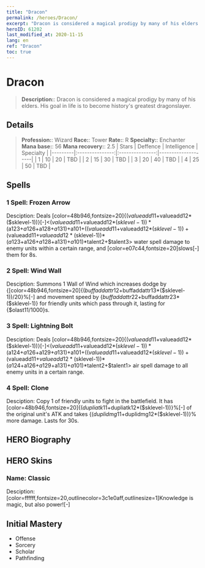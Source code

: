 ```yaml
---
title: "Dracon"
permalink: /heroes/Dracon/
excerpt: "Dracon is considered a magical prodigy by many of his elders. His goal in life is to become history's greatest dragonslayer."
heroID: 61202
last_modified_at: 2020-11-15
lang: en
ref: "Dracon"
toc: true
---
```

# Dracon
> **Description:**: Dracon is considered a magical prodigy by many of his elders. His goal in life is to become history's greatest dragonslayer.
## Details
> **Profession:**: Wizard
> **Race:**: Tower
> **Rate:**: R
> **Specialty:**: Enchanter
> **Mana base:**: 56
> **Mana recovery:**: 2.5
>  | Stars   |    Deffence    |  Intelligence  |      Specialty     |
>  |---------|:---------------:|:---------------:|--------------------|
>  |    1    | 10 | 20 | TBD |
>  |    2    | 15 | 30 | TBD |
>  |    3    | 20 | 40 | TBD |
>  |    4    | 25 | 50 | TBD |
## Spells
 ### 1 Spell: Frozen Arrow
 Desciption: Deals [color=48b946,fontsize=20]{($valueadd11+$valueadd12*($sklevel-1))}[-]<($valueadd11+$valueadd12*($sklevel-1))*($a123+$a126+$a128+$a131)+$a101+(($valueadd11+$valueadd12*($sklevel-1))+($valueadd11+$valueadd12*($sklevel-1))*($a123+$a126+$a128+$a131)+$a101)*$talent2+$talent3> water spell damage to enemy units within a certain range, and [color=e07c44,fontsize=20]slows[-] them for 8s.
 ### 2 Spell: Wind Wall
 Desciption: Summons 1 Wall of Wind which increases dodge by {[color=48b946,fontsize=20]{($buffaddattr12+$buffaddattr13*($sklevel-1))/20}%[-] and movement speed by {$buffaddattr22+$buffaddattr23*($sklevel-1)} for friendly units which pass through it, lasting for {$olast11/1000}s.
 ### 3 Spell: Lightning Bolt
 Desciption: Deals [color=48b946,fontsize=20]{($valueadd11+$valueadd12*($sklevel-1))}[-]<($valueadd11+$valueadd12*($sklevel-1))*($a124+$a126+$a129+$a131)+$a101+(($valueadd11+$valueadd12*($sklevel-1))+($valueadd11+$valueadd12*($sklevel-1))*($a124+$a126+$a129+$a131)+$a101)*$talent2+$talent1> air spell damage to all enemy units in a certain range.
 ### 4 Spell: Clone
 Desciption: Copy 1 of friendly units to fight in the battlefield. It has [color=48b946,fontsize=20]{($dupliatk11+$dupliatk12*($sklevel-1))}%[-] of the original unit's ATK and takes {($duplidmg11+$duplidmg12*($sklevel-1))}% more damage. Lasts for 30s.
## HERO Biography
## HERO Skins
 ### Name: Classic
 Desciption: [color=ffffff,fontsize=20,outlinecolor=3c1e0aff,outlinesize=1]Knowledge is magic, but also power![-]
## Initial Mastery
   - Offense
   - Sorcery
   - Scholar
   - Pathfinding
